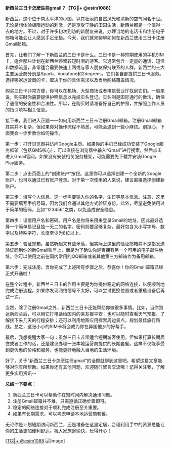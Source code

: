 **新西兰三日卡怎麽註冊gmail？【TG💪+ @esim1088】**

新西兰，这个位于南太平洋的小国，以其壮丽的自然风光和清新的空气闻名于世。无论是想体验极限运动的刺激，还是享受宁静的田园生活，新西兰都是一个值得一去的地方。不过，对于许多初次到访的新朋友来说，办理当地的电话卡和注册电子邮箱可能会让人感到手足无措。今天，我们就来聊聊如何在新西兰使用三日卡注册Gmail邮箱。

首先，让我们了解一下新西兰的三日卡是什么。三日卡是一种短期使用的手机SIM卡，适合那些计划在新西兰停留较短时间的游客。它通常包含一定量的通话、短信和数据流量，非常适合需要快速上网或与家人朋友保持联系的人群。新西兰的三大主要运营商分别是Spark、Vodafone和2degrees，它们各自都提供三日卡服务。选择哪家运营商的卡，取决于你的具体需求以及当地网络覆盖情况。

购买三日卡非常方便，你可以在机场、大型商场或者电信营业厅找到它们。一般来说，购买时你需要提供护照信息以完成实名登记。实名制是国际通行的做法，确保了通信的安全性和合法性。所以，在购买时请准备好自己的护照，并按照工作人员的指引填写相关信息。

接下来，我们进入正题——如何用新西兰三日卡注册Gmail邮箱。注册Gmail邮箱其实并不复杂，但如果你对操作流程不熟悉，可能会遇到一些小麻烦。别担心，下面我会一步步教你如何操作。

第一步：打开浏览器并访问Google主页。如果你的手机已经成功安装了Google服务框架（包括GMS核心），可以直接在浏览器中输入“Gmail”进行搜索，然后点击进入Gmail官网。如果没有安装相关服务框架，可能需要先下载并安装Google Play服务。

第二步：点击页面上的“创建账户”按钮。这里你可以选择创建一个全新的Google账户，也可以通过已有账户登录。对于第一次使用的人来说，建议直接选择创建新账户。

第三步：填写个人信息。这一步需要输入你的名字、生日等基本信息。注意，这里不需要填写手机号码，因为我们会通过其他方式验证身份。此外，尽量避免使用过于简单的密码，比如“123456”之类，以免造成安全隐患。

第四步：设置用户名和密码。用户名是你将来用来登录Gmail的地址，因此最好选择一个简单易记且独一无二的名字。密码则要足够复杂，最好包含大小写字母、数字以及特殊字符，长度至少为8位以上。

第五步：验证邮箱。虽然听起来有些矛盾，但实际上这里的验证邮箱并不是指发送验证码到你的新Gmail账号上，而是为了确认你是否拥有另一个可用的电子邮件地址。你可以使用之前在国内常用的QQ邮箱或者其他第三方邮箱作为备用邮箱。

第六步：完成注册。当你完成了上述所有步骤之后，恭喜你！你的Gmail邮箱已经正式开通啦！

在整个过程中，新西兰三日卡的作用主要是为你提供稳定的网络连接，以便顺利地完成注册流程。如果你发现网络信号不太好，可以尝试更换位置或者重启设备后再试一次。

当然，除了注册Gmail之外，新西兰三日卡还能帮助你做很多事情。比如，当你到达新西兰后，可以用它打电话给国内的亲友报平安；也可以随时查看天气预报，了解接下来几天的行程安排；还可以利用地图应用探索周边景点，规划最佳旅行路线。总之，这张小小的SIM卡将会成为你在异国他乡的好帮手。

最后，我想提醒大家一句：虽然三日卡非常适合短期游客使用，但如果打算长期居住或者工作的话，还是建议办理一张本地运营商提供的长期套餐。这样不仅能享受到更优惠的价格和服务，也能更好地融入当地的生活环境。

好了，关于“新西兰三日卡怎麽註冊gmail”的话题就聊到这里吧。希望这篇文章能够对你有所帮助。如果你还有其他问题，欢迎随时留言交流哦！记得关注我，了解更多实用资讯～

**总结一下要点：**
1. 新西兰三日卡可以帮助你在短时间内解决通讯问题。
2. 注册Gmail邮箱并不难，只需遵循正确步骤即可。
3. 稳定的网络连接对于顺利完成注册至关重要。
4. 如果有长期需求，可以考虑申请本地运营商套餐。

无论你是计划短期访问新西兰，还是准备在这里定居，合理利用手中的资源总能让你的生活更加便利舒适。祝大家旅途愉快，玩得开心！

[[TG💪+ @esim1088](https://t.me/s/esim1088) ![Image](https://i.postimg.cc/4NQfJmqS/Snipaste-2025-05-13-00-14-12.png)]